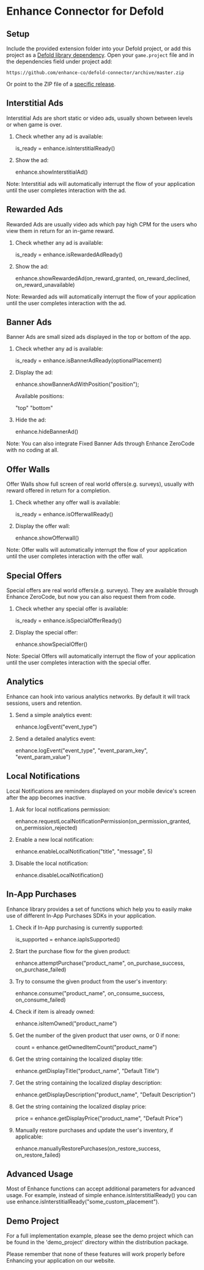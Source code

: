 # Enhance Connector for Defold

Setup
-----

Include the provided extension folder into your Defold project, or add this project as a [Defold library dependency](http://www.defold.com/manuals/libraries/). Open your `game.project` file and in the dependencies field under project add:

    https://github.com/enhance-co/defold-connector/archive/master.zip

Or point to the ZIP file of a [specific release](https://github.com/enhance-co/defold-connector/releases).

Interstitial Ads
----------------

Interstitial Ads are short static or video ads, usually shown between levels or when game is over.

1) Check whether any ad is available:

    is_ready = enhance.isInterstitialReady()

2) Show the ad:
    
    enhance.showInterstitialAd()

Note:
Interstitial ads will automatically interrupt the flow of your application until the user completes interaction with the ad.


Rewarded Ads
------------

Rewarded Ads are usually video ads which pay high CPM for the users who view them in return for an in-game reward.

1) Check whether any ad is available:

    is_ready = enhance.isRewardedAdReady()

2) Show the ad:

    enhance.showRewardedAd(on_reward_granted, on_reward_declined, on_reward_unavailable)

Note:
Rewarded ads will automatically interrupt the flow of your application until the user completes interaction with the ad.


Banner Ads
----------

Banner Ads are small sized ads displayed in the top or bottom of the app.

1) Check whether any ad is available:

    is_ready = enhance.isBannerAdReady(optionalPlacement)

2) Display the ad:

    enhance.showBannerAdWithPosition("position");

    Available positions:

    "top"
    "bottom"

3) Hide the ad:

    enhance.hideBannerAd()

Note:
You can also integrate Fixed Banner Ads through Enhance ZeroCode with no coding at all.


Offer Walls
-----------

Offer Walls show full screen of real world offers(e.g. surveys), usually with reward offered in return for a completion.

1) Check whether any offer wall is available:

    is_ready = enhance.isOfferwallReady()

2) Display the offer wall:

    enhance.showOfferwall()

Note:
Offer walls will automatically interrupt the flow of your application until the user completes interaction with the offer wall.


Special Offers
--------------

Special offers are real world offers(e.g. surveys). They are available through Enhance ZeroCode, but now you can also request them from code.

1) Check whether any special offer is available:

    is_ready = enhance.isSpecialOfferReady()

2) Display the special offer:

    enhance.showSpecialOffer()

Note:
Special Offers will automatically interrupt the flow of your application until the user completes interaction with the special offer.

Analytics
---------

Enhance can hook into various analytics networks. By default it will track sessions, users and retention.

1) Send a simple analytics event:

    enhance.logEvent("event_type")

2) Send a detailed analytics event:

    enhance.logEvent("event_type", "event_param_key", "event_param_value")


Local Notifications
-------------------

Local Notifications are reminders displayed on your mobile device's screen after the app becomes inactive.

1) Ask for local notifications permission:

    enhance.requestLocalNotificationPermission(on_permission_granted, on_permission_rejected)

2) Enable a new local notification:

    enhance.enableLocalNotification("title", "message", 5)

3) Disable the local notification:

    enhance.disableLocalNotification()


In-App Purchases
----------------

Enhance library provides a set of functions which help you to easily make use of different In-App Purchases SDKs in your application.

1) Check if In-App purchasing is currently supported:

    is_supported = enhance.iapIsSupported()

2) Start the purchase flow for the given product:

    enhance.attemptPurchase("product_name", on_purchase_success, on_purchase_failed)

3) Try to consume the given product from the user's inventory:

    enhance.consume("product_name", on_consume_success, on_consume_failed)

4) Check if item is already owned:

    enhance.isItemOwned("product_name")

5) Get the number of the given product that user owns, or 0 if none:

    count = enhance.getOwnedItemCount("product_name")

6) Get the string containing the localized display title:
    
    enhance.getDisplayTitle("product_name", "Default Title")

7) Get the string containing the localized display description:

    enhance.getDisplayDescription("product_name", "Default Description")

8) Get the string containing the localized display price:

    price = enhance.getDisplayPrice("product_name", "Default Price")

9) Manually restore purchases and update the user's inventory, if applicable:

    enhance.manuallyRestorePurchases(on_restore_success, on_restore_failed)


Advanced Usage
--------------

Most of Enhance functions can accept additional parameters for advanced usage. For example, instead of simple enhance.isInterstitialReady() you can use enhance.isInterstitialReady("some_custom_placement").


Demo Project
--------------

For a full implementation example, please see the demo project which can be found in the 'demo_project' directory within the distribution package.

Please remember that none of these features will work properly before Enhancing your application on our website.

